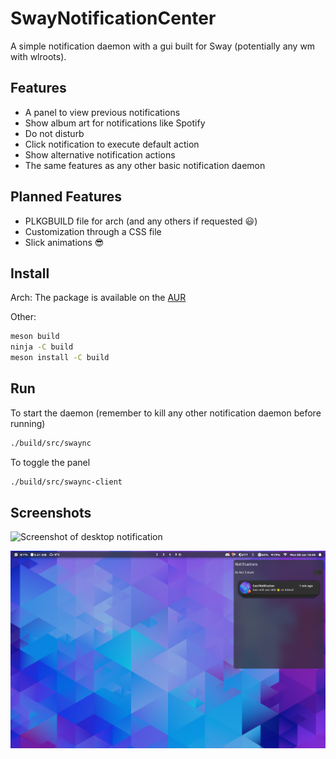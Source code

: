 # SwayNotificationCenter

A simple notification daemon with a gui built for Sway (potentially any wm with wlroots).

## Features

- A panel to view previous notifications
- Show album art for notifications like Spotify
- Do not disturb
- Click notification to execute default action
- Show alternative notification actions
- The same features as any other basic notification daemon

## Planned Features

- PLKGBUILD file for arch (and any others if requested 😃)
- Customization through a CSS file
- Slick animations 😎

## Install

Arch:
The package is available on the [AUR](https://aur.archlinux.org/packages/swaync-git/)

Other:

```zsh
meson build
ninja -C build
meson install -C build
```

## Run

To start the daemon (remember to kill any other notification daemon before running)

```zsh
./build/src/swaync
```

To toggle the panel

```zsh
./build/src/swaync-client
```

## Screenshots

![Screenshot of desktop notification](./assets/desktop.png)

![Screenshot of panel](./assets/panel.png)
